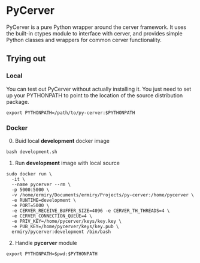 # PyCerver

PyCerver is a pure Python wrapper around the cerver framework. It uses the built-in ctypes module to interface with cerver, and provides simple Python classes and wrappers for common cerver functionality.

## Trying out

### Local

You can test out PyCerver without actually installing it. You just need to set up your PYTHONPATH to point to the location of the source distribution package.

```
export PYTHONPATH=/path/to/py-cerver:$PYTHONPATH
```

### Docker

0. Buid local **development** docker image

```
bash development.sh
```

1. Run **development** image with local source

```
sudo docker run \
  -it \
  --name pycerver --rm \
  -p 5000:5000 \
  -v /home/ermiry/Documents/ermiry/Projects/py-cerver:/home/pycerver \
  -e RUNTIME=development \
  -e PORT=5000 \
  -e CERVER_RECEIVE_BUFFER_SIZE=4096 -e CERVER_TH_THREADS=4 \
  -e CERVER_CONNECTION_QUEUE=4 \
  -e PRIV_KEY=/home/pycerver/keys/key.key \
  -e PUB_KEY=/home/pycerver/keys/key.pub \
  ermiry/pycerver:development /bin/bash
```

2. Handle **pycerver** module

```
export PYTHONPATH=$pwd:$PYTHONPATH
```
